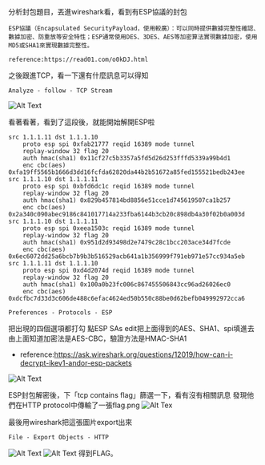 分析封包題目，丟進wireshark看，看到有ESP協議的封包
```
ESP協議（Encapsulated SecurityPayload，使用較廣）：可以同時提供數據完整性確認、數據加密、防重放等安全特性；ESP通常使用DES、3DES、AES等加密算法實現數據加密，使用MD5或SHA1來實現數據完整性。

reference:https://read01.com/o0kDJ.html
```

之後跟進TCP，看一下還有什麼訊息可以得知
```
Analyze - follow - TCP Stream
```
![Alt Text](http://imgur.com/36WPqSS.png)

看著看著，看到了這段後，就能開始解開ESP啦
```
src 1.1.1.11 dst 1.1.1.10
	proto esp spi 0xfab21777 reqid 16389 mode tunnel
	replay-window 32 flag 20
	auth hmac(sha1) 0x11cf27c5b3357a5fd5d26d253fffd5339a99b4d1
	enc cbc(aes) 0xfa19ff5565b1666d3dd16fcfda62820da44b2b51672a85fed155521bedb243ee
src 1.1.1.10 dst 1.1.1.11
	proto esp spi 0xbfd6dc1c reqid 16389 mode tunnel
	replay-window 32 flag 20
	auth hmac(sha1) 0x829b457814bd8856e51cce1d745619507ca1b257
	enc cbc(aes) 0x2a340c090abec9186c841017714a233fba6144b3cb20c898db4a30f02b0a003d
src 1.1.1.10 dst 1.1.1.11
	proto esp spi 0xeea1503c reqid 16389 mode tunnel
	replay-window 32 flag 20
	auth hmac(sha1) 0x951d2d93498d2e7479c28c1bcc203ace34d7fcde
	enc cbc(aes) 0x6ec6072dd25a6bcb7b9b3b516529acb641a1b356999f791eb971e57cc934a5eb
src 1.1.1.11 dst 1.1.1.10
	proto esp spi 0xd4d2074d reqid 16389 mode tunnel
	replay-window 32 flag 20
	auth hmac(sha1) 0x100a0b23fc006c867455506843cc96ad26026ec0
	enc cbc(aes) 0xdcfbc7d33d3c606de488c6efac4624ed50b550c88be0d62befb049992972cca6
```


```
Preferences - Protocols - ESP
```
把出現的四個選項都打勾
點ESP SAs edit把上面得到的AES、SHA1、spi填進去
由上面知道加密法是AES-CBC，驗證方法是HMAC-SHA1
- reference:https://ask.wireshark.org/questions/12019/how-can-i-decrypt-ikev1-andor-esp-packets

![Alt Text](http://imgur.com/H9HnUzB.png)


ESP封包解密後，下「tcp contains flag」篩選一下，看有沒有相關訊息
發現他們在HTTP protocol中傳輸了一張flag.png
![Alt Tex](http://imgur.com/bNaMIl0)

最後用wireshark把這張圖片export出來
```
File - Export Objects - HTTP
```
![Alt Text](http://imgur.com/V5MT1Zm.png)
![Alt Text](http://imgur.com/yYqxjH1.png)
得到FLAG。
